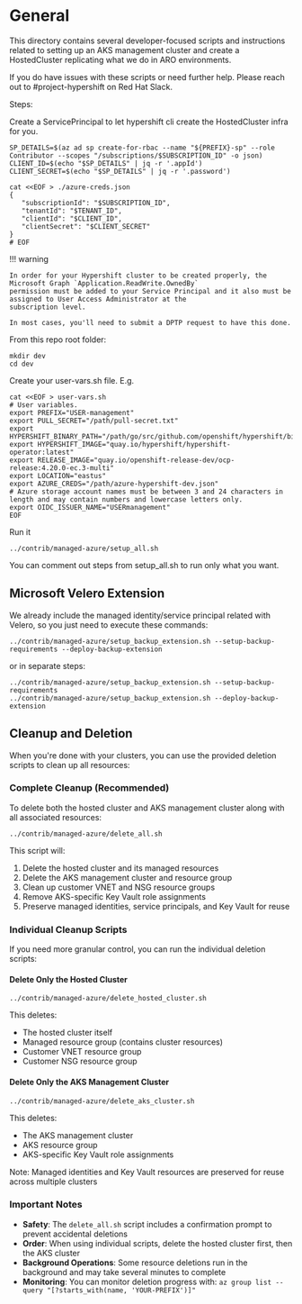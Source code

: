 # General
This directory contains several developer-focused scripts and instructions related to setting up an AKS management cluster and create a HostedCluster replicating what we do in ARO environments.

If you do have issues with these scripts or need further help. Please reach out to #project-hypershift on Red Hat Slack.

Steps:

Create a ServicePrincipal to let hypershift cli create the HostedCluster infra for you.

```
SP_DETAILS=$(az ad sp create-for-rbac --name "${PREFIX}-sp" --role Contributor --scopes "/subscriptions/$SUBSCRIPTION_ID" -o json)
CLIENT_ID=$(echo "$SP_DETAILS" | jq -r '.appId')
CLIENT_SECRET=$(echo "$SP_DETAILS" | jq -r '.password')

cat <<EOF > ./azure-creds.json
{
   "subscriptionId": "$SUBSCRIPTION_ID",
   "tenantId": "$TENANT_ID",
   "clientId": "$CLIENT_ID",
   "clientSecret": "$CLIENT_SECRET"
}
# EOF
```

!!! warning

    In order for your Hypershift cluster to be created properly, the Microsoft Graph `Application.ReadWrite.OwnedBy`
    permission must be added to your Service Principal and it also must be assigned to User Access Administrator at the
    subscription level.

    In most cases, you'll need to submit a DPTP request to have this done.

From this repo root folder:

```
mkdir dev
cd dev
```

Create your user-vars.sh file. E.g.

```
cat <<EOF > user-vars.sh
# User variables.
export PREFIX="USER-management"
export PULL_SECRET="/path/pull-secret.txt"
export HYPERSHIFT_BINARY_PATH="/path/go/src/github.com/openshift/hypershift/bin/"
export HYPERSHIFT_IMAGE="quay.io/hypershift/hypershift-operator:latest"
export RELEASE_IMAGE="quay.io/openshift-release-dev/ocp-release:4.20.0-ec.3-multi"
export LOCATION="eastus"
export AZURE_CREDS="/path/azure-hypershift-dev.json"
# Azure storage account names must be between 3 and 24 characters in length and may contain numbers and lowercase letters only.
export OIDC_ISSUER_NAME="USERmanagement"
EOF
```

Run it

```
../contrib/managed-azure/setup_all.sh
```


You can comment out steps from setup_all.sh to run only what you want.

## Microsoft Velero Extension

We already include the managed identity/service principal related with Velero, so you just need to execute these commands:

```
../contrib/managed-azure/setup_backup_extension.sh --setup-backup-requirements --deploy-backup-extension
```

or in separate steps:

```
../contrib/managed-azure/setup_backup_extension.sh --setup-backup-requirements
../contrib/managed-azure/setup_backup_extension.sh --deploy-backup-extension
```

## Cleanup and Deletion

When you're done with your clusters, you can use the provided deletion scripts to clean up all resources:

### Complete Cleanup (Recommended)

To delete both the hosted cluster and AKS management cluster along with all associated resources:

```
../contrib/managed-azure/delete_all.sh
```

This script will:
1. Delete the hosted cluster and its managed resources
2. Delete the AKS management cluster and resource group
3. Clean up customer VNET and NSG resource groups
4. Remove AKS-specific Key Vault role assignments
5. Preserve managed identities, service principals, and Key Vault for reuse

### Individual Cleanup Scripts

If you need more granular control, you can run the individual deletion scripts:

#### Delete Only the Hosted Cluster

```
../contrib/managed-azure/delete_hosted_cluster.sh
```

This deletes:
- The hosted cluster itself
- Managed resource group (contains cluster resources)
- Customer VNET resource group
- Customer NSG resource group

#### Delete Only the AKS Management Cluster

```
../contrib/managed-azure/delete_aks_cluster.sh
```

This deletes:
- The AKS management cluster
- AKS resource group
- AKS-specific Key Vault role assignments

Note: Managed identities and Key Vault resources are preserved for reuse across multiple clusters

### Important Notes

- **Safety**: The `delete_all.sh` script includes a confirmation prompt to prevent accidental deletions
- **Order**: When using individual scripts, delete the hosted cluster first, then the AKS cluster
- **Background Operations**: Some resource deletions run in the background and may take several minutes to complete
- **Monitoring**: You can monitor deletion progress with: `az group list --query "[?starts_with(name, 'YOUR-PREFIX')]"`
